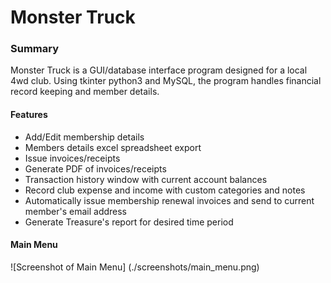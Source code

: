 # Monster Truck
### Summary

Monster Truck is a GUI/database interface program designed for a local 4wd club. 
Using tkinter python3 and MySQL, the program handles financial record keeping and 
member details. 

#### Features

* Add/Edit membership details
* Members details excel spreadsheet export
* Issue invoices/receipts
* Generate PDF of invoices/receipts
* Transaction history window with current account balances
* Record club expense and income with custom categories and notes
* Automatically issue membership renewal invoices and send to current member's email address
* Generate Treasure's report for desired time period 

#### Main Menu 


![Screenshot of Main Menu] (./screenshots/main_menu.png)

